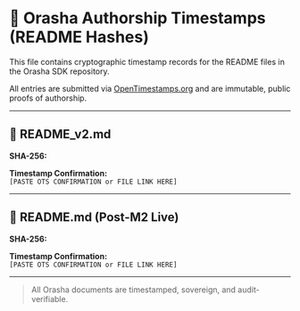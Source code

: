 # 🔐 Orasha Authorship Timestamps (README Hashes)

This file contains cryptographic timestamp records for the README files in the Orasha SDK repository.

All entries are submitted via [OpenTimestamps.org](https://opentimestamps.org) and are immutable, public proofs of authorship.

---

## 📄 README_v2.md

**SHA-256:**

**Timestamp Confirmation:**  
`[PASTE OTS CONFIRMATION or FILE LINK HERE]`

---

## 📄 README.md (Post-M2 Live)

**SHA-256:**

**Timestamp Confirmation:**  
`[PASTE OTS CONFIRMATION or FILE LINK HERE]`

---

> All Orasha documents are timestamped, sovereign, and audit-verifiable.

